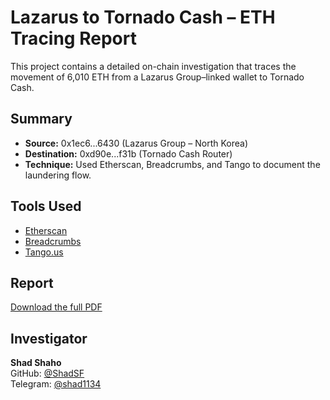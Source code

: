 # Lazarus to Tornado Cash – ETH Tracing Report

This project contains a detailed on-chain investigation that traces the movement of 6,010 ETH from a Lazarus Group–linked wallet to Tornado Cash.

## Summary

- **Source:** 0x1ec6...6430 (Lazarus Group – North Korea)
- **Destination:** 0xd90e...f31b (Tornado Cash Router)
- **Technique:** Used Etherscan, Breadcrumbs, and Tango to document the laundering flow.

## Tools Used

- [Etherscan](https://etherscan.io)
- [Breadcrumbs](https://breadcrumbs.app)
- [Tango.us](https://tango.us)

## Report

 [Download the full PDF](./lazarus_to_tornado_trace_shad.pdf)

## Investigator

**Shad Shaho**  
GitHub: [@ShadSF](https://github.com/ShadSF)  
Telegram: [@shad1134](https://t.me/shad1134)
